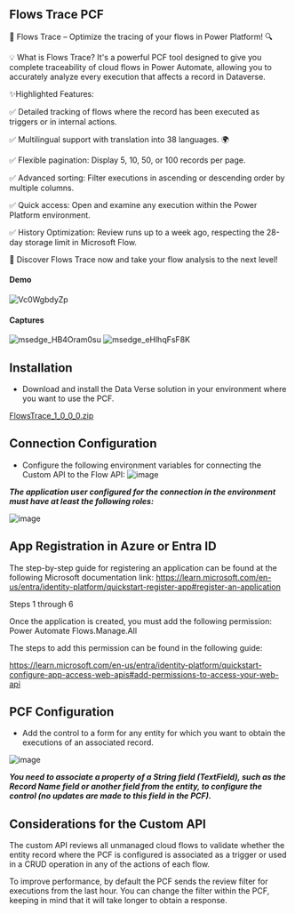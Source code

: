
**Flows Trace PCF**
---------------

🚀 Flows Trace – Optimize the tracing of your flows in Power Platform! 🔍

💡 What is Flows Trace?
It's a powerful PCF tool designed to give you complete traceability of cloud flows in Power Automate, allowing you to accurately analyze every execution that affects a record in Dataverse.

✨Highlighted Features:

✅ Detailed tracking of flows where the record has been executed as triggers or in internal actions.

✅ Multilingual support with translation into 38 languages. 🌍

✅ Flexible pagination: Display 5, 10, 50, or 100 records per page.

✅ Advanced sorting: Filter executions in ascending or descending order by multiple columns.

✅ Quick access: Open and examine any execution within the Power Platform environment.

✅ History Optimization: Review runs up to a week ago, respecting the 28-day storage limit in Microsoft Flow.

🔗 Discover Flows Trace now and take your flow analysis to the next level!

#### Demo
![Vc0WgbdyZp](https://github.com/user-attachments/assets/f1115f8a-a75c-4376-965f-3b1ad7cfd3d5)

#### Captures
![msedge_HB4Oram0su](https://github.com/user-attachments/assets/0f5048c9-86a9-47f6-b172-51a2e2ee9af9)
![msedge_eHlhqFsF8K](https://github.com/user-attachments/assets/2852fa9b-7505-4c75-9285-473a205f5cf6)


**Installation**
---------------

- Download and install the Data Verse solution in your environment where you want to use the PCF.

[FlowsTrace_1_0_0_0.zip](https://github.com/user-attachments/files/19592593/FlowsTrace_1_0_0_0.zip)

**Connection Configuration**
---------------

- Configure the following environment variables for connecting the Custom API to the Flow API:
![image](https://github.com/user-attachments/assets/a803c371-f2bb-4cd2-94b7-2007c67edfd2)


**_The application user configured for the connection in the environment must have at least the following roles:_**

![image](https://github.com/user-attachments/assets/4b38e893-9098-4622-9584-04c3e1d7a16a)

**App Registration in Azure or Entra ID**
---------------
The step-by-step guide for registering an application can be found at the following Microsoft documentation link:
https://learn.microsoft.com/en-us/entra/identity-platform/quickstart-register-app#register-an-application

Steps 1 through 6

Once the application is created, you must add the following permission: Power Automate
Flows.Manage.All

The steps to add this permission can be found in the following guide:

https://learn.microsoft.com/en-us/entra/identity-platform/quickstart-configure-app-access-web-apis#add-permissions-to-access-your-web-api

**PCF Configuration**
---------------

- Add the control to a form for any entity for which you want to obtain the executions of an associated record.

![image](https://github.com/user-attachments/assets/72016468-862b-4254-a054-997cdb94285f)

**_You need to associate a property of a String field (TextField), such as the Record Name field or another field from the entity, to configure the control (no updates are made to this field in the PCF)._**

**Considerations for the Custom API**
---------------

The custom API reviews all unmanaged cloud flows to validate whether the entity record where the PCF is configured is associated as a trigger or used in a CRUD operation in any of the actions of each flow.

To improve performance, by default the PCF sends the review filter for executions from the last hour. You can change the filter within the PCF, keeping in mind that it will take longer to obtain a response.
